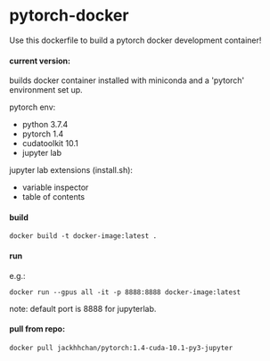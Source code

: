 # pytorch-docker
Use this dockerfile to build a pytorch docker development container!

#### current version:
builds docker container installed with miniconda and a 'pytorch' environment set up.

pytorch env:
- python 3.7.4
- pytorch 1.4
- cudatoolkit 10.1
- jupyter lab

jupyter lab extensions (install.sh):
- variable inspector
- table of contents


#### build 
`docker build -t docker-image:latest .`

#### run
e.g.:

```docker run --gpus all -it -p 8888:8888 docker-image:latest```

note: default port is 8888 for jupyterlab.

#### pull from repo:
`docker pull jackhhchan/pytorch:1.4-cuda-10.1-py3-jupyter`
